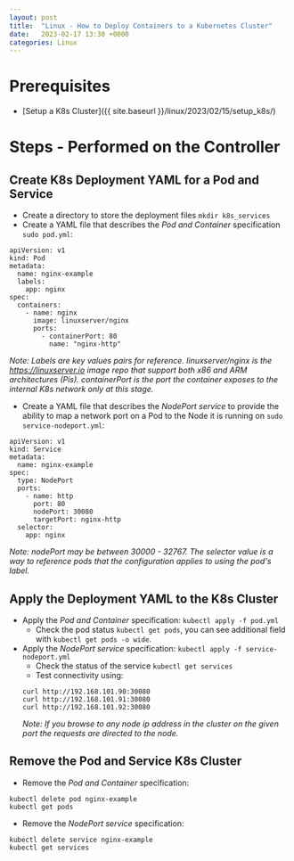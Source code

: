```yaml
---
layout: post
title:  "Linux - How to Deploy Containers to a Kubernetes Cluster"
date:   2023-02-17 13:30 +0000
categories: Linux
---
```

# Prerequisites
- [Setup a K8s Cluster]({{ site.baseurl }}/linux/2023/02/15/setup_k8s/)

# Steps - Performed on the Controller
## Create K8s Deployment YAML for a Pod and Service
- Create a directory to store the deployment files `mkdir k8s_services`
- Create a YAML file that describes the *Pod and Container* specification `sudo pod.yml`:

```
apiVersion: v1
kind: Pod
metadata:
  name: nginx-example
  labels:
    app: nginx
spec:
  containers:
    - name: nginx
      image: linuxserver/nginx
      ports:
        - containerPort: 80
          name: "nginx-http"
```

*Note: Labels are key values pairs for reference. linuxserver/nginx is the https://linuxserver.io image repo that support both x86 and ARM architectures (Pis). containerPort is the port the container exposes to the internal K8s network only at this stage.*

- Create a YAML file that describes the *NodePort service* to provide the ability to map a network port on a Pod to the Node it is running on `sudo service-nodeport.yml`:
```
apiVersion: v1
kind: Service
metadata:
  name: nginx-example
spec:
  type: NodePort
  ports:
    - name: http
      port: 80
      nodePort: 30080
      targetPort: nginx-http
  selector:
    app: nginx
```
*Note: nodePort may be between 30000 - 32767. The selector value is a way to reference pods that the configuration applies to using the pod's label.*

## Apply the Deployment YAML to the K8s Cluster
- Apply the *Pod and Container* specification: `kubectl apply -f pod.yml`
  - Check the pod status `kubectl get pods`, you can see additional field with `kubectl get pods -o wide`.
- Apply the *NodePort service* specification: `kubectl apply -f service-nodeport.yml`
  - Check the status of the service `kubectl get services`
  - Test connectivity using:
  ```
  curl http://192.168.101.90:30080
  curl http://192.168.101.91:30080
  curl http://192.168.101.92:30080
  ```
  *Note: If you browse to any node ip address in the cluster on the given port the requests are directed to the node.*

## Remove the Pod and Service K8s Cluster
- Remove the *Pod and Container* specification:
```
kubectl delete pod nginx-example
kubectl get pods
```
- Remove the *NodePort service* specification:
```
kubectl delete service nginx-example
kubectl get services
```